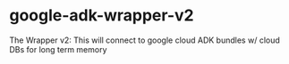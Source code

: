 # google-adk-wrapper-v2
The Wrapper v2: This will connect to  google cloud ADK bundles w/ cloud DBs for long term memory
